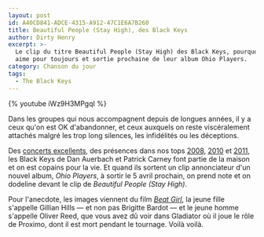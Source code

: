 ```yaml
---
layout: post
id: A40CD841-ADCE-4315-A912-47C1E6A7B260
title: Beautiful People (Stay High), des Black Keys
author: Dirty Henry
excerpt: >-
  Le clip du titre Beautiful People (Stay High) des Black Keys, pourquoi on les
  aime pour toujours et sortie prochaine de leur album Ohio Players.
category: Chanson du jour
tags:
  - The Black Keys
---
```


{% youtube iWz9H3MPgqI %}

Dans les groupes qui nous accompagnent depuis de longues années, il y a ceux
qu'on est OK d'abandonner, et ceux auxquels on reste viscéralement attachés
malgré les trop long silences, les infidélités ou les déceptions.

Des [concerts excellents][1], des présences dans nos tops [2008][2], [2010][3]
et [2011][4], les Black Keys de Dan Auerbach et Patrick Carney font partie de la
maison et on est copains pour la vie. Et quand ils sortent un clip annonciateur
d'un nouvel album, _Ohio Players_, à sortir le 5 avril prochain, on prend note
et on dodeline devant le clip de _Beautiful People (Stay High)_.

Pour l'anecdote, les images viennent du film [_Beat Girl_][5], la jeune fille
s'appelle Gillian Hills — et non pas Brigitte Bardot — et le jeune homme
s'appelle Oliver Reed, que vous avez dû voir dans Gladiator où il joue le rôle
de Proximo, dont il est mort pendant le tournage. Voilà voilà.

[1]: https://www.deadrooster.org/black-keys-bataclan-attack-and-release/
[2]: https://www.deadrooster.org/top-musique-2008/
[3]: https://www.deadrooster.org/top-musique-2010/
[4]: https://www.deadrooster.org/top-musique-2011/
[5]: https://en.wikipedia.org/wiki/Beat_Girl
[6]: https://www.google.com/search?q=proximo+gladiator+oliver+reed&tbm=isch
